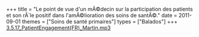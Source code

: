 +++
title = "Le point de vue d'un mÃ©decin sur la participation des patients et son rÃ´le positif dans l'amÃ©lioration des soins de santÃ©."
date = 2011-09-01
themes = ["Soins de santé primaires"]
types = ["Balados"]
+++
[3.5.17_PatientEngagement(FR)_Martin.mp3](/files/3.5.17_PatientEngagement(FR)_Martin.mp3)
